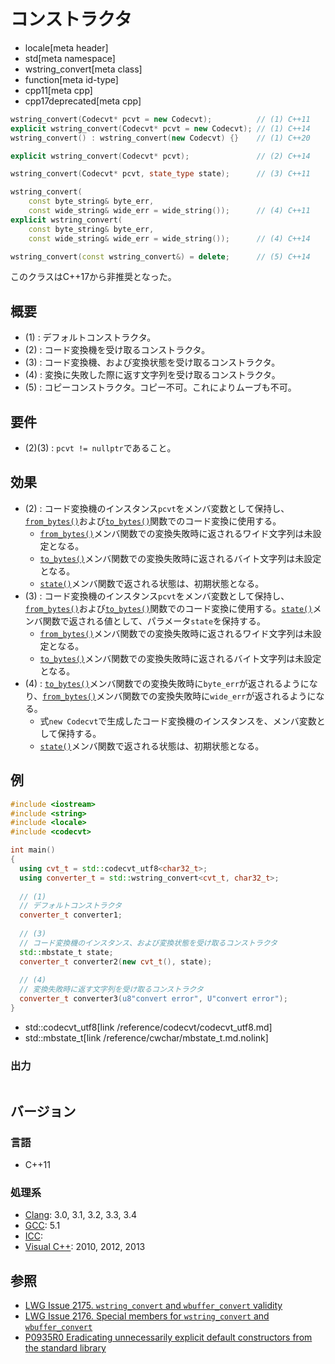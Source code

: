 # コンストラクタ
* locale[meta header]
* std[meta namespace]
* wstring_convert[meta class]
* function[meta id-type]
* cpp11[meta cpp]
* cpp17deprecated[meta cpp]

```cpp
wstring_convert(Codecvt* pcvt = new Codecvt);          // (1) C++11
explicit wstring_convert(Codecvt* pcvt = new Codecvt); // (1) C++14
wstring_convert() : wstring_convert(new Codecvt) {}    // (1) C++20

explicit wstring_convert(Codecvt* pcvt);               // (2) C++14

wstring_convert(Codecvt* pcvt, state_type state);      // (3) C++11

wstring_convert(
    const byte_string& byte_err,
    const wide_string& wide_err = wide_string());      // (4) C++11
explicit wstring_convert(
    const byte_string& byte_err,
    const wide_string& wide_err = wide_string());      // (4) C++14

wstring_convert(const wstring_convert&) = delete;      // (5) C++14
```

このクラスはC++17から非推奨となった。

## 概要
- (1) : デフォルトコンストラクタ。
- (2) : コード変換機を受け取るコンストラクタ。
- (3) : コード変換機、および変換状態を受け取るコンストラクタ。
- (4) : 変換に失敗した際に返す文字列を受け取るコンストラクタ。
- (5) : コピーコンストラクタ。コピー不可。これによりムーブも不可。


## 要件

- (2)(3) : `pcvt != nullptr`であること。


## 効果
- (2) : コード変換機のインスタンス`pcvt`をメンバ変数として保持し、[`from_bytes()`](from_bytes.md)および[`to_bytes()`](to_bytes.md)関数でのコード変換に使用する。
    - [`from_bytes()`](from_bytes.md)メンバ関数での変換失敗時に返されるワイド文字列は未設定となる。
    - [`to_bytes()`](to_bytes.md)メンバ関数での変換失敗時に返されるバイト文字列は未設定となる。
    - [`state()`](state.md)メンバ関数で返される状態は、初期状態となる。
- (3) : コード変換機のインスタンス`pcvt`をメンバ変数として保持し、[`from_bytes()`](from_bytes.md)および[`to_bytes()`](to_bytes.md)関数でのコード変換に使用する。[`state()`](state.md)メンバ関数で返される値として、パラメータ`state`を保持する。
    - [`from_bytes()`](from_bytes.md)メンバ関数での変換失敗時に返されるワイド文字列は未設定となる。
    - [`to_bytes()`](to_bytes.md)メンバ関数での変換失敗時に返されるバイト文字列は未設定となる。
- (4) : [`to_bytes()`](to_bytes.md)メンバ関数での変換失敗時に`byte_err`が返されるようになり、[`from_bytes()`](from_bytes.md)メンバ関数での変換失敗時に`wide_err`が返されるようになる。
    - 式`new Codecvt`で生成したコード変換機のインスタンスを、メンバ変数として保持する。
    - [`state()`](state.md)メンバ関数で返される状態は、初期状態となる。


## 例
```cpp example
#include <iostream>
#include <string>
#include <locale>
#include <codecvt>

int main()
{
  using cvt_t = std::codecvt_utf8<char32_t>;
  using converter_t = std::wstring_convert<cvt_t, char32_t>;
    
  // (1)
  // デフォルトコンストラクタ
  converter_t converter1;
    
  // (3)
  // コード変換機のインスタンス、および変換状態を受け取るコンストラクタ
  std::mbstate_t state;
  converter_t converter2(new cvt_t(), state);
    
  // (4)
  // 変換失敗時に返す文字列を受け取るコンストラクタ
  converter_t converter3(u8"convert error", U"convert error");
}
```
* std::codecvt_utf8[link /reference/codecvt/codecvt_utf8.md]
* std::mbstate_t[link /reference/cwchar/mbstate_t.md.nolink]

### 出力
```
```


## バージョン
### 言語
- C++11

### 処理系
- [Clang](/implementation.md#clang): 3.0, 3.1, 3.2, 3.3, 3.4
- [GCC](/implementation.md#gcc): 5.1
- [ICC](/implementation.md#icc):
- [Visual C++](/implementation.md#visual_cpp): 2010, 2012, 2013


## 参照
- [LWG Issue 2175. `wstring_convert` and `wbuffer_convert` validity](http://www.open-std.org/jtc1/sc22/wg21/docs/lwg-defects.html#2176)
- [LWG Issue 2176. Special members for `wstring_convert` and `wbuffer_convert`](http://www.open-std.org/jtc1/sc22/wg21/docs/lwg-defects.html#2176)
- [P0935R0 Eradicating unnecessarily explicit default constructors from the standard library](http://www.open-std.org/jtc1/sc22/wg21/docs/papers/2018/p0935r0.html)